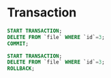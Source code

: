 # Transaction
```sql
START TRANSACTION;
DELETE FROM `file` WHERE `id`=3;
COMMIT;

START TRANSACTION;
DELETE FROM `file` WHERE `id`=3;
ROLLBACK;
```

